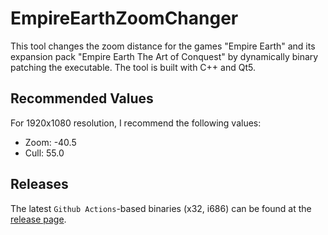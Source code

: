 # EmpireEarthZoomChanger

This tool changes the zoom distance for the games "Empire Earth" and its expansion pack "Empire Earth The Art of Conquest" by dynamically binary patching the executable.
The tool is built with C++ and Qt5.

## Recommended Values
For 1920x1080 resolution, I recommend the following values:
- Zoom: -40.5
- Cull: 55.0

## Releases
The latest `Github Actions`-based binaries (x32, i686) can be found at the [release page](https://github.com/j-frei/EmpireEarthZoomChanger/releases).
